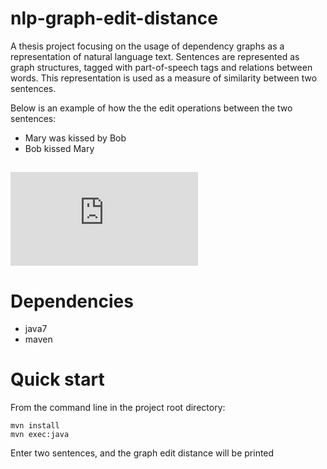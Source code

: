 # nlp-graph-edit-distance

A thesis project focusing on the usage of dependency graphs as a representation of natural language text. 
Sentences are represented as graph structures, tagged with part-of-speech tags and relations between words.
This representation is used as a measure of similarity between two sentences.

Below is an example of how the the edit operations between the two sentences:
 * Mary was kissed by Bob
 * Bob kissed Mary

![My image](https://github.com/haakondr/nlp-graph-edit-distance/blob/master/img/edit_operations.pdf)
--------------------------------

# Dependencies
 * java7
 * maven

# Quick start
From the command line in the project root directory:

    mvn install
    mvn exec:java

Enter two sentences, and the graph edit distance will be printed
